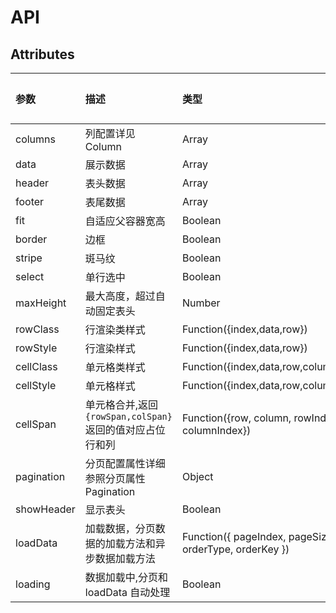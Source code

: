 # API

## Attributes

| 参数       | 描述                                                     | 类型                                                   | 可选值 | 默认值 |
| :--------- | :------------------------------------------------------- | :----------------------------------------------------- | :----- | :----- |
| columns    | 列配置详见 Column                                        | Array                                                  | —      | []     |
| data       | 展示数据                                                 | Array                                                  | —      | []     |
| header     | 表头数据                                                 | Array                                                  | —      | []     |
| footer     | 表尾数据                                                 | Array                                                  | —      | []     |
| fit        | 自适应父容器宽高                                         | Boolean                                                | —      | false  |
| border     | 边框                                                     | Boolean                                                | —      | false  |
| stripe     | 斑马纹                                                   | Boolean                                                | —      | false  |
| select     | 单行选中                                                 | Boolean                                                | —      | false  |
| maxHeight  | 最大高度，超过自动固定表头                               | Number                                                 | —      | —      |
| rowClass   | 行渲染类样式                                             | Function({index,data,row})                             | —      | —      |
| rowStyle   | 行渲染样式                                               | Function({index,data,row})                             | —      | —      |
| cellClass  | 单元格类样式                                             | Function({index,data,row,column})                      | —      | —      |
| cellStyle  | 单元格样式                                               | Function({index,data,row,column})                      | —      | —      |
| cellSpan   | 单元格合并,返回`{rowSpan,colSpan}`返回的值对应占位行和列 | Function({row, column, rowIndex, columnIndex})         | —      | —      |
| pagination | 分页配置属性详细参照分页属性 Pagination                  | Object                                                 | —      | —      |
| showHeader | 显示表头                                                 | Boolean                                                | —      | true   |
| loadData   | 加载数据，分页数据的加载方法和异步数据加载方法           | Function({ pageIndex, pageSize, orderType, orderKey }) | —      | true   |
| loading    | 数据加载中,分页和 loadData 自动处理                      | Boolean                                                | —      | false  |
